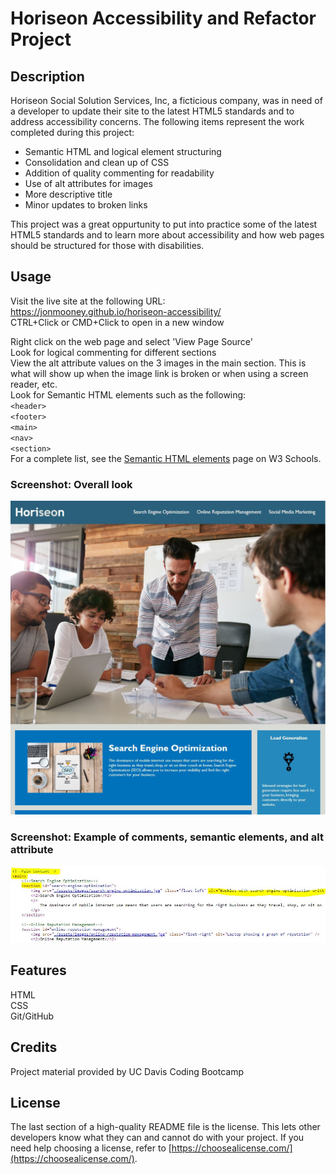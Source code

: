 # Horiseon Accessibility and Refactor Project

## Description
Horiseon Social Solution Services, Inc, a ficticious company, was in need of a developer to update their site to the latest HTML5 standards and to address accessibility concerns. The following items represent the work completed during this project:
<ul>
	<li>Semantic HTML and logical element structuring</li>
	<li>Consolidation and clean up of CSS</li>
	<li>Addition of quality commenting for readability</li>
	<li>Use of alt attributes for images</li>
    <li>More descriptive title</li>
    <li>Minor updates to broken links</li>
</ul>

This project was a great oppurtunity to put into practice some of the latest HTML5 standards and to learn more about accessibility and how web pages should be structured for those with disabilities. 

## Usage
Visit the live site at the following URL:<br>
<a href="https://jonmooney.github.io/horiseon-accessibility/" target="_blank">https://jonmooney.github.io/horiseon-accessibility/</a><br>
CTRL+Click or CMD+Click to open in a new window

Right click on the web page and select 'View Page Source'<br>
Look for logical commenting for different sections<br>
View the alt attribute values on the 3 images in the main section. This is what will show up when the image link is broken or when using a screen reader, etc.<br>
Look for Semantic HTML elements such as the following:<br>
`<header>`<br>
`<footer>`<br>
`<main>`<br>
`<nav>`<br>
`<section>`<br>
For a complete list, see the <a href="https://www.w3schools.com/html/html5_semantic_elements.asp">Semantic HTML elements</a> page on W3 Schools.

### Screenshot: Overall look
<img src="./assets/images/screenshot1.jpg" width="600" />

### Screenshot: Example of comments, semantic elements, and alt attribute
<img src="./assets/images/screenshot2.jpg" />

## Features
HTML<br>
CSS<br>
Git/GitHub

## Credits
Project material provided by UC Davis Coding Bootcamp

## License
The last section of a high-quality README file is the license. This lets other developers know what they can and cannot do with your project. If you need help choosing a license, refer to [https://choosealicense.com/](https://choosealicense.com/).